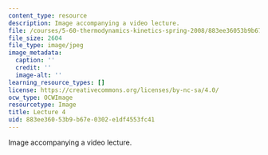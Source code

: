 ```yaml
---
content_type: resource
description: Image accompanying a video lecture.
file: /courses/5-60-thermodynamics-kinetics-spring-2008/883ee36053b9b67e0302e1df4553fc41_lec04_th.jpg
file_size: 2604
file_type: image/jpeg
image_metadata:
  caption: ''
  credit: ''
  image-alt: ''
learning_resource_types: []
license: https://creativecommons.org/licenses/by-nc-sa/4.0/
ocw_type: OCWImage
resourcetype: Image
title: Lecture 4
uid: 883ee360-53b9-b67e-0302-e1df4553fc41
---
```

Image accompanying a video lecture.